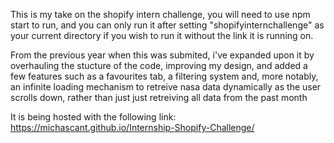 This is my take on the shopify intern challenge, you will need to use npm start to run, and you can only run it after setting "shopifyinternchallenge" as your current directory if you wish to run it without the link it is running on.

From the previous year when this was submited, i've expanded upon it by overhauling the stucture of the code, improving my design, and added a few features such as a favourites tab, a filtering system and, more notably, an infinite loading mechanism to retreive nasa data dynamically as the user scrolls down, rather than just just retreiving all data from the past month

It is being hosted with the following link: https://michascant.github.io/Internship-Shopify-Challenge/